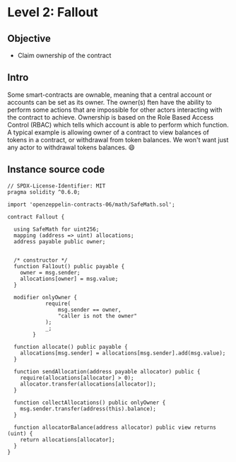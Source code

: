# Level 2: Fallout

## Objective

- Claim ownership of the contract

## Intro

Some smart-contracts are ownable, meaning that a central account or accounts can be set as its owner. The owner(s) ften have the ability to perform some actions that are impossible for other actors interacting with the contract to achieve.
Ownership is based on the Role Based Access Control (RBAC) which tells which account is able to perform which function. A typical example is allowing owner of a contract to view balances of tokens in a contract, or withdrawal from token balances. We won't want just any actor to withdrawal tokens balances. 😄

## Instance source code

```solidity
// SPDX-License-Identifier: MIT
pragma solidity ^0.6.0;

import 'openzeppelin-contracts-06/math/SafeMath.sol';

contract Fallout {
  
  using SafeMath for uint256;
  mapping (address => uint) allocations;
  address payable public owner;


  /* constructor */
  function Fal1out() public payable {
    owner = msg.sender;
    allocations[owner] = msg.value;
  }

  modifier onlyOwner {
	        require(
	            msg.sender == owner,
	            "caller is not the owner"
	        );
	        _;
	    }

  function allocate() public payable {
    allocations[msg.sender] = allocations[msg.sender].add(msg.value);
  }

  function sendAllocation(address payable allocator) public {
    require(allocations[allocator] > 0);
    allocator.transfer(allocations[allocator]);
  }

  function collectAllocations() public onlyOwner {
    msg.sender.transfer(address(this).balance);
  }

  function allocatorBalance(address allocator) public view returns (uint) {
    return allocations[allocator];
  }
}
```